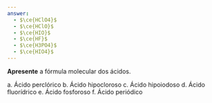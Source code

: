 ```yaml
---
answer:
  - $\ce{HClO4}$
  - $\ce{HClO}$
  - $\ce{HIO}$
  - $\ce{HF}$
  - $\ce{H3PO4}$
  - $\ce{HIO4}$
---
```


**Apresente** a fórmula molecular dos ácidos.

a. Ácido perclórico
b. Ácido hipocloroso
c. Ácido hipoiodoso
d. Ácido fluorídrico
e. Ácido fosforoso
f. Ácido periódico

